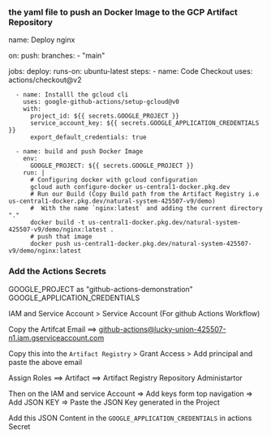 ### the yaml file to push an Docker Image to the GCP Artifact Repository

name: Deploy nginx

on:
push:
branches: - "main"

jobs:
deploy:
runs-on: ubuntu-latest
steps: - name: Code Checkout
uses: actions/checkout@v2

      - name: Installl the gcloud cli
        uses: google-github-actions/setup-gcloud@v0
        with:
          project_id: ${{ secrets.GOOGLE_PROJECT }}
          service_account_key: ${{ secrets.GOOGLE_APPLICATION_CREDENTIALS }}
          export_default_credentials: true

      - name: build and push Docker Image
        env:
          GOOGLE_PROJECT: ${{ secrets.GOOGLE_PROJECT }}
        run: |
          # Configuring docker with gcloud configuration
          gcloud auth configure-docker us-central1-docker.pkg.dev
          # Run our Build (Copy Build path from the Artifact Registry i.e us-central1-docker.pkg.dev/natural-system-425507-v9/demo)
          #  With the name `nginx:latest` and adding the current directory "."
          docker build -t us-central1-docker.pkg.dev/natural-system-425507-v9/demo/nginx:latest .
          # push that image
          docker push us-central1-docker.pkg.dev/natural-system-425507-v9/demo/nginx:latest

### Add the Actions Secrets

GOOGLE_PROJECT as "github-actions-demonstration"
GOOGLE_APPLICATION_CREDENTIALS

IAM and Service Account > Service Account (For github Actions Workflow)

Copy the Artifcat Email ==> github-actions@lucky-union-425507-n1.iam.gserviceaccount.com

Copy this into the `Artifact Registry` > Grant Access > Add principal and paste the above email

Assign Roles ==> Artifact ==> Artifact Registry Repository Administartor

Then on the IAM and service Account => Add keys form top navigation => Add JSON KEY => Paste the JSON Key generated in the Project

Add this JSON Content in the `GOOGLE_APPLICATION_CREDENTIALS` in actions Secret
